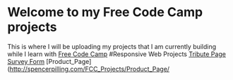 # Welcome to my Free Code Camp projects
This is where I will be uploading my projects that I am currently building while I
learn with [Free Code Camp](http://www.freecodecamp.org)
#Responsive Web Projects
[Tribute Page](http://spencerpilling.com/FCC_Projects/Tribute_Page/)
[Survey Form](http://spencerpilling.com/FCC_Projects/Survey_Form/)
[Product_Page](http://spencerpilling.com/FCC_Projects/Product_Page/
